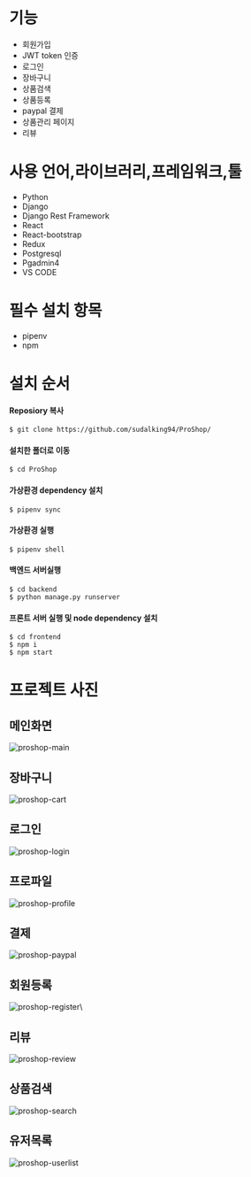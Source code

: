 # 기능

- 회원가입
- JWT token 인증
- 로그인
- 장바구니
- 상품검색
- 상품등록
- paypal 결제
- 상품관리 페이지
- 리뷰

# 사용 언어,라이브러리,프레임워크,툴
- Python
- Django
- Django Rest Framework
- React
- React-bootstrap
- Redux
- Postgresql
- Pgadmin4
- VS CODE

# 필수 설치 항목

- pipenv
- npm

# 설치 순서
#### Reposiory 복사
```
$ git clone https://github.com/sudalking94/ProShop/
```

#### 설치한 폴더로 이동
```
$ cd ProShop
```

#### 가상환경 dependency 설치
```
$ pipenv sync
```

#### 가상환경 실행
```
$ pipenv shell
```

#### 백엔드 서버실행
```
$ cd backend
$ python manage.py runserver
```

#### 프론트 서버 실행 및 node dependency 설치
```
$ cd frontend
$ npm i
$ npm start
```

# 프로젝트 사진
## 메인화면
![proshop-main](https://user-images.githubusercontent.com/67311672/133041198-ce5afc91-e85f-4a3c-ba19-1509c2fa8a74.jpg)

## 장바구니
![proshop-cart](https://user-images.githubusercontent.com/67311672/133041777-b17c38c9-dd58-4d58-b0f0-f9483ea24040.jpg)

## 로그인
![proshop-login](https://user-images.githubusercontent.com/67311672/133041825-c25ce34c-0791-41cb-b5d1-3038adeb7a97.jpg)

## 프로파일
![proshop-profile](https://user-images.githubusercontent.com/67311672/133041930-b0b4863f-008b-4b3f-afd2-c9a32fb09b55.jpg)

## 결제
![proshop-paypal](https://user-images.githubusercontent.com/67311672/133041999-037f9dc2-8902-4ed1-8506-aefae02d7231.jpg)

## 회원등록
![proshop-register](https://user-images.githubusercontent.com/67311672/133042041-92d4b81d-b8ff-4103-a934-3443acf7dfcb.jpg)\

## 리뷰
![proshop-review](https://user-images.githubusercontent.com/67311672/133042119-e314a467-65b3-44b6-9b83-afd75c941b82.png)

## 상품검색
![proshop-search](https://user-images.githubusercontent.com/67311672/133042159-ca5f1314-0a8b-44da-a426-7443002e10fd.png)

## 유저목록
![proshop-userlist](https://user-images.githubusercontent.com/67311672/133042194-cb3ce2e6-7c90-4222-b3c4-78a2c704820a.jpg)
